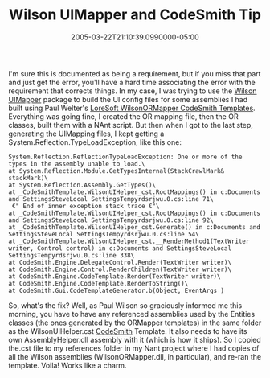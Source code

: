 ﻿---
title: Wilson UIMapper and CodeSmith Tip
date: "2005-03-22T21:10:39.0990000-05:00"
description: I'm sure this is documented as being a requirement, but if you miss that part and just get the error, you'll have a hard time associating the error with the requirement that corrects things.
featuredImage: /img/default-post-image.jpg
---

I'm sure this is documented as being a requirement, but if you miss that part and just get the error, you'll have a hard time associating the error with the requirement that corrects things. In my case, I was trying to use the [Wilson UIMapper](http://uimapper.net/) package to build the UI config files for some assemblies I had built using Paul Welter's [LoreSoft WilsonORMapper CodeSmith Templates](http://www.loresoft.com/Applications/Templates/default.aspx). Everything was going fine, I created the OR mapping file, then the OR classes, built them with a NAnt script. But then when I got to the last step, generating the UIMapping files, I kept getting a System.Reflection.TypeLoadException, like this one:

```
System.Reflection.ReflectionTypeLoadException: One or more of the types in the assembly unable to load.\
at System.Reflection.Module.GetTypesInternal(StackCrawlMark& stackMark)\
at System.Reflection.Assembly.GetTypes()\
at _CodeSmithTemplate.WilsonUIHelper_cst.RootMappings() in c:Documents and SettingsSteveLocal SettingsTempyrdsrjwu.0.cs:line 71\
 €" End of inner exception stack trace €"\
at _CodeSmithTemplate.WilsonUIHelper_cst.RootMappings() in c:Documents and SettingsSteveLocal SettingsTempyrdsrjwu.0.cs:line 92\
at _CodeSmithTemplate.WilsonUIHelper_cst.Generate() in c:Documents and SettingsSteveLocal SettingsTempyrdsrjwu.0.cs:line 54\
at _CodeSmithTemplate.WilsonUIHelper_cst.__RenderMethod1(TextWriter writer, Control control) in c:Documents and SettingsSteveLocal SettingsTempyrdsrjwu.0.cs:line 338\
at CodeSmith.Engine.DelegateControl.Render(TextWriter writer)\
at CodeSmith.Engine.Control.RenderChildren(TextWriter writer)\
at CodeSmith.Engine.CodeTemplate.Render(TextWriter writer)\
at CodeSmith.Engine.CodeTemplate.RenderToString()\
at CodeSmith.Gui.CodeTemplateGenerator.b(Object, EventArgs )
```

So, what's the fix? Well, as Paul Wilson so graciously informed me this morning, you have to have any referenced assemblies used by the Entities classes (the ones generated by the ORMapper templates) in the same folder as the WilsonUIHelper.cst [CodeSmith](http://www.ericjsmith.net/codesmith) Template. It also needs to have its own AssemblyHelper.dll assembly with it (which is how it ships). So I copied the.cst file to my references folder in my Nant project where I had copies of all the Wilson assemblies (WilsonORMapper.dll, in particular), and re-ran the template. Voila! Works like a charm.

